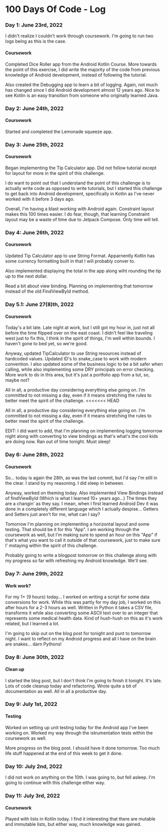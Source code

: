 # 100 Days Of Code - Log

### Day 1: June 23rd, 2022
I didn't realize I couldn't work through coursework. I'm going to run two logs being as this is the case.

#### Coursework
Completed Dice Roller app from the Android Kotlin Course. More towards the point of this exercise, I did write the majority of the code from previous knowledge of Android development, instead of following the tutorial.

Also created the Debugging app to learn a bit of logging. Again, not much has changed since I did Android development almost 12 years ago. Nice to see Kotlin is an easy transition from someone who originally learned Java.

### Day 2: June 24th, 2022

#### Coursework
Started and completed the Lemonade squeeze app.

### Day 3: June 25th, 2022

#### Coursework
Began implementing the Tip Calculator app. Did not follow tutorial except for layout for more in the spirit of this challenge.

I do want to point out that I understand the point of this challenge is to actually write code as opposed to write tutorials, but I started this challenge to get back into Android development, specifically in Kotlin as I've never worked with it before 3 days ago.

Overall, I'm having a blast working with Android again. Constraint layout makes this 100 times easier. I do fear, though, that learning Constraint layout may be a waste of time due to Jetpack Compose. Only time will tell.

### Day 4: June 26th, 2022

#### Coursework
Updated Tip Calculator app to use String Format. Apparnently Kotlin has some currency formatting built in that I will probably conver to.

Also implemented displaying the total in the app along wiht rounding the tip up to the next dollar.

Read a bit about view binding. Planning on implementing that tomorrow instead of the old FindViewById method.

### Day 5.1: June 27(8)th, 2022

#### Coursework
Today's a bit late. Late night at work, but I still got my hour in, just not all before the time flipped over on the east coast. I didn't feel like traveling west just to fix this, I think in the spirit of things, I'm well within bounds. I haven't gone to bed yet, so we're good.

Anyway, updated TipCalculator to use String resources instead of hardcoded values. Updated ID's to snake_case to work with modern convention. I also updated some of the business logic to be a bit safer when calling, while also implementing some DRY principals on error checking. More work to do in this area, but it's just a portfolio app from a tut, so, maybe not?

All in all, a productive day considering everything else going on. I'm committed to not missing a day, even if it means stretching the rules to better meet the spirit of the challenge.
<<<<<<< HEAD

All in all, a productive day considering everything else going on. I'm committed to not missing a day, even if it means stretching the rules to better meet the spirit of the challenge.

EDIT: I did want to add, that I'm planning on implementing logging tomorrow night along with converting to view bindings as that's what's the cool kids are doing now. Ran out of time tonight. Must sleep!
### Day 6: June 28th, 2022

#### Coursework
So... today is again the 28th, as was the last commit, but I'd say I'm still in the clear. I stand by my reasoning. I did sleep in between.

Anyway, worked on theming today. Also implemented View Bindings instead of findViewById (Which is what I learned 10+ years ago...) The times they are a changin' as they say. I mean, when I first learned Android Dev it was done in a completely different language which I actually despise... Getters and Setters just aren't for me, what can I say?

Tomorrow I'm planning on implementing a horizontal layout and some testing. That should be it for this "App". I am working through the coursework as well, but I'm making sure to spend an hour on this "App" if that's what you want to call it outside of that coursework, just to make sure I' mstaying within the spirit of this challenge.

Probably going to write a blogpost tomorrow on this challenge along with my progress so far with refreshing my Android knowledge. We'll see.

### Day 7: June 29th, 2022

#### Work work?

For my 1+ (9 hours) today... I worked on writing a script for some data conversions for work. While this was partly for my day job, I worked on this after hours for a 2-3 hours as well. Written in Python it takes a CSV file, transforms it while also converting some ASCII text over to an integer that represents some medical health data. Kind of hush-hush on this as it's work related, but I learned a lot.

I'm going to skip out on the blog post for tonight and punt to tomorrow night. I want to reflect on my Android progress and all I have on the brain are snakes... darn Pythons!

### Day 8: June 30th, 2022

#### Clean up

I started the blog post, but I don't think I'm going to finish it tonight. It's late. Lots of code cleanup today and refactoring. Wrote quite a bit of documentation as well. All in all a productive day.

### Day 9: July 1st, 2022

#### Testing

Worked on setting up unit testing today for the Android app I've been working on. Worked my way through the istrumentation tests within the coursework as well.

More progress on the blog post. I should have it done tomorrow. Too much life stuff happened at the end of this week to get it done.

### Day 10: July 2nd, 2022

I did not work on anything on the 10th. I was going to, but fell asleep. I'm going to continue with this challenge either way.

### Day 11: July 3rd, 2022

#### Coursework

Played with lists in Kotlin today. I find it interesting that there are mutable and immutable lists, but either way, much knowledge was gained.




